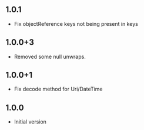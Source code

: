 ## 1.0.1

- Fix objectReference keys not being present in keys

## 1.0.0+3

- Removed some null unwraps.

## 1.0.0+1

- Fix decode method for Uri/DateTime

## 1.0.0

- Initial version
